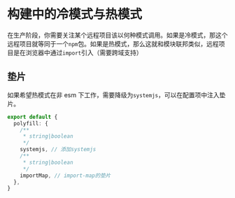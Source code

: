 # 构建中的冷模式与热模式

在生产阶段，你需要关注某个远程项目该以何种模式调用。如果是冷模式，那这个远程项目就等同于一个`npm`包。如果是热模式，那么这就和模块联邦类似，远程项目是在浏览器中通过`import`引入（需要跨域支持）


## 垫片

如果希望热模式在非 esm 下工作，需要降级为`systemjs`，可以在配置项中注入垫片。

```ts
export default {
  polyfill: {
    /**
     * string|boolean
     */
    systemjs, // 添加systemjs
    /**
     * string|boolean
     */
    importMap, // import-map的垫片
  },
}
```
